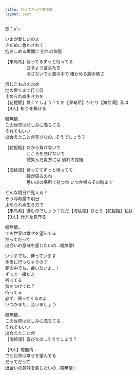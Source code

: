 ```yaml
---
title: だってだって噫無情
layout: post
---
```

歌：μ's

<p><a class="eli">いまが愛しいのよ</a><br />
<a class="rin">さだめに急かされて</a><br />
<a class="umi">抱きしめる瞬間に 別れの気配</a></p>

<p>【<a class="honoka">果</a><a class="kotori">鸟</a><a class="nozomi">希</a>】待ってるずっと待ってる<br />
　　　　　さまよう言葉たち<br />
　　　　　消さないでと風の中で 確かめる胸の熱さ</p>

<p><a class="nico">信じたものを求め</a><br />
<a class="hanayo">地の果てまで行く日</a><br />
<a class="maki">止められぬ生き方を</a><br />
【<a class="hanayo">花</a><a class="nico">妮</a><a class="maki">姬</a>】貫くでしょう？ただ【<a class="honoka">果</a><a class="kotori">鸟</a><a class="nozomi">希</a>】ひとり【<a class="umi">海</a><a class="eli">绘</a><a class="rin">凛</a>】私は<br />
【9人】祈りを捧げる</p>

<p>噫無情…<br />
この世界は悲しみに満ちてる<br />
それでもいい<br />
出会えたことが喜びなの…そうでしょう？</p>

<p>【<a class="hanayo">花</a><a class="nico">妮</a><a class="maki">姬</a>】だから負けないで<br />
　　　　　こころを曲げないで<br />
　　　　　微笑んだ貴方には 別れの覚悟</p>

<p>【<a class="umi">海</a><a class="eli">绘</a><a class="rin">凛</a>】待っててずっと待ってて<br />
　　　　　瞳が語るのね<br />
　　　　　思い出の場所で待つわ いつか帰るその時まで</p>

<p><a class="honoka">どんな明日が見える？</a><br />
<a class="nozomi">そうね希望の明日</a><br />
<a class="kotori">止められぬ生き方で</a><br />
【<a class="honoka">果</a><a class="kotori">鸟</a><a class="nozomi">希</a>】進むのでしょう？ただ【<a class="umi">海</a><a class="eli">绘</a><a class="rin">凛</a>】ひとり【<a class="hanayo">花</a><a class="nico">妮</a><a class="maki">姬</a>】私は<br />
【9人】行方を見守る</p>

<p>噫無情…<br />
でも世界は幸せを望んでる<br />
だってだって<br />
出会いの意味を感じたいの…噫無情!</p>

<p><a class="umi">いつまでも、待っています</a><br />
<a class="rin">本当に行っちゃうの？</a><br />
<a class="kotori">夢の中でも、会いたいよ…！</a><br />
<a class="honoka">ずっと一緒だよ</a><br />
<a class="nozomi">祈ってる</a><br />
<a class="nico">気をつけてね？</a><br />
<a class="hanayo">待ってる</a><br />
<a class="maki">必ず、帰ってくるのよ</a><br />
<a class="eli">いつかまた、会いましょう</a></p>

<p><a class="umi">噫無情…<br />
この世界は悲しみに満ちてる</a><br />
<a class="rin">それでもいい</a><br />
<a class="eli">出会えたことが</a><br />
【<a class="umi">海</a><a class="eli">绘</a><a class="rin">凛</a>】喜びなの…そうでしょう？</p>

<p>【9人】噫無情…<br />
でも世界は幸せを望んでる<br />
だってだって<br />
出会いの意味を感じたいの…噫無情！</p>